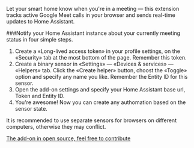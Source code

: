 Let your smart home know when you're in a meeting — this extension tracks active Google Meet calls in your browser and sends real-time updates to Home Assistant.

###Notify your Home Assistant instance about your currently meeting status in four simple steps.

1. Create a «Long-lived access token» in your profile settings, on the «Security» tab at the most bottom of the page. Remember this token.
2. Create a binary sensor in «Settings» — «Devices & services» — «Helpers» tab. Click the «Create helper» button, choost the «Toggle» option and specify any name you like. Remember the Entity ID for this sensor.
3. Open the add-on settings and specify your Home Assistant base url, Token and Entity ID.
4. You're awesome! Now you can create any authomation based on the sensor state.

It is recommended to use separate sensors for browsers on different computers, otherwise they may conflict.

[The add-on in open source, feel free to contribute](https://github.com/zojl/meet_to_hass_integration_for_firefox)
